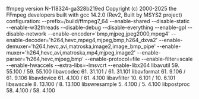 ffmpeg version N-118324-ga328b219ed Copyright (c) 2000-2025 the FFmpeg developers
built with gcc 14.2.0 (Rev2, Built by MSYS2 project)
configuration: --prefix=/build/ffmpeg7_64 --enable-shared --disable-static --enable-w32threads --disable-debug --disable-everything --enable-gpl --disable-network --enable-encoder='bmp,mjpeg,jpeg2000,mpeg4' --enable-decoder='h264,hevc,mpeg4,mjpeg,bmp,h264_dxva2' --enable-demuxer='h264,hevc,avi,matroska,image2,image_bmp_pipe' --enable-muxer='h264,hevc,avi,matroska,mp4,mjpeg,image2' --enable-parser='h264,hevc,mjpeg,bmp' --enable-protocol=file --enable-filter=scale --enable-hwaccels --extra-libs=-lmsvcrt --enable-libx264
libavutil      59. 55.100 / 59. 55.100
libavcodec     61. 31.101 / 61. 31.101
libavformat    61.  9.106 / 61.  9.106
libavdevice    61.  4.100 / 61.  4.100
libavfilter    10.  6.101 / 10.  6.101
libswscale      8. 13.100 /  8. 13.100
libswresample   5.  4.100 /  5.  4.100
libpostproc    58.  4.100 / 58.  4.100
